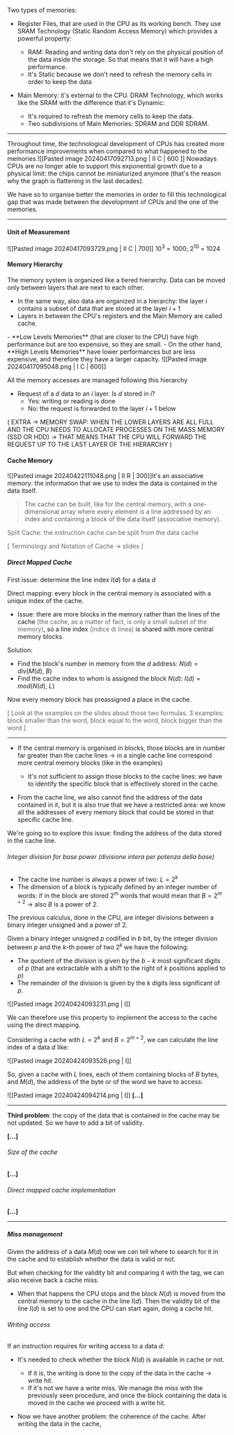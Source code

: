 Two types of memories:
- Register Files, that are used in the CPU as its working bench. They use SRAM Technology (Static Random Access Memory) which provides a powerful property:
	- RAM: Reading and writing data don't rely on the physical position of the data inside the storage. So that means that it will have a high performance.
	- It's Static because we don't need to refresh the memory cells in order to keep the data

- Main Memory: it's external to the CPU. DRAM Technology, which works like the SRAM with the difference that it's Dynamic: 
	- It's required to refresh the memory cells to keep the data.
	- Two subdivisions of Main Memories: SDRAM and DDR SDRAM.

*** 

Throughout time, the technological development of CPUs has created more performance improvements when compared to what happened to the memories.![[Pasted image 20240417092713.png | II C | 600 ]]
Nowadays CPUs are no longer able to support this exponential growth due to a physical limit: the chips cannot be miniaturized anymore (that's the reason why the graph is flattening in the last decades). 

We have so to organise better the memories in order to fill this technological gap that was made between the development of CPUs and the one of the memories.

*** 
#### Unit of Measurement
![[Pasted image 20240417093729.png | II C | 700]]
10<sup>3</sup> = 1000; 2<sup>10</sup> = 1024

#### Memory Hierarchy
The memory system is organized like a tiered hierarchy. Data can be moved only between layers that are next to each other.
- In the same way, also data are organized in a hierarchy: the layer $i$ contains a subset of data that are stored at the layer $i+1$
- Layers in between the CPU's registers and the Main Memory are called cache.
<tab>
</tab> 
- **Low Levels Memories** (that are closer to the CPU) have high performance but are too expensive, so they are small. 
- On the other hand, **High Levels Memories** have lower performances but are less expensive, and therefore they have a larger capacity.
![[Pasted image 20240417095048.png | I C | 600]]

All the memory accesses are managed following this hierarchy
- Request of a $d$ data to an $i$ layer. Is $d$ stored in $i$?
	- Yes: writing or reading is done
	- No: the request is forwarded to the layer $i+1$ below

( EXTRA -> MEMORY SWAP: WHEN THE LOWER LAYERS ARE ALL FULL AND THE CPU NEEDS TO ALLOCATE PROCESSES ON THE MASS MEMORY (SSD OR HDD) -> THAT MEANS THAT THE CPU WILL FORWARD THE REQUEST UP TO THE LAST LAYER OF THE HIERARCHY )

#### Cache Memory
![[Pasted image 20240422111048.png | II R | 300]]It's an associative memory: the information that we use to index the data is contained in the data itself.
> The cache can be built, like for the central memory, with a one-dimensional array where every element is a line addressed by an index and containing a block of the data itself (associative memory).

<span style="color:rgb(102, 102, 102)">Split Cache: the instruction cache can be split from the data cache</span>

<span style="color:rgb(102, 102, 102)">[ Terminology and Notation of Cache -> slides ]</span>
##### Direct Mapped Cache
First issue: determine the line index $I(d)$ for a data $d$

Direct mapping: every block in the central memory is associated with a unique index of the cache.
- Issue: there are more blocks in the memory rather than the lines of the cache <span style="color:rgb(102, 102, 102)">(the cache, as a matter of fact, is only a small subset of the memory)</span>, so a line index <span style="color:rgb(102, 102, 102)">(indice di linea)</span> is shared with more central memory blocks.

Solution:
- Find the block's number in memory from the $d$ address:
  $N(d) = div(M(d),\ B)$
- Find the cache index to whom is assigned the block $N(d)$:
  $I(d) = mod(N(d),\ L)$

Now every memory block has preassigned a place in the cache.

<span style="color:rgb(102, 102, 102)">[ Look at the examples on the slides about those two formulas. 3 examples: block smaller than the word, block equal to the word, block bigger than the word ]</span>

***

- If the central memory is organised in blocks, those blocks are in number far greater than the cache lines -> in a single cache line correspond more central memory blocks (like in the examples)
	- It's not sufficient to assign those blocks to the cache lines: we have to identify the specific block that is effectively stored in the cache.

- From the cache line, we also cannot find the address of the data contained in it, but it is also true that we have a restricted area: we know all the addresses of every memory block that could be stored in that specific cache line.

We're going so to explore this issue: finding the address of the data stored in the cache line.

###### Integer division for base power (divisione intera per potenza della base)

- The cache line number is always a power of two: $L = 2^k$
- The dimension of a block is typically defined by an integer number of words: if in the block are stored $2^m$ words that would mean that $B = 2^{m+2}$ -> also $B$ is a power of $2$. 

The previous calculus, done in the CPU, are integer divisions between a binary integer unsigned and a power of $2$.

Given a binary integer unsigned $p$ codified in $b$ bit, by the integer division between $p$ and the $k$-th power of two $2^k$ we have the following:
- The quotient of the division is given by the $b-k$ most significant digits of $p$ (that are extractable with a shift to the right of $k$ positions applied to $p$)
- The remainder of the division is given by the $k$ digits less significant of $p$.

![[Pasted image 20240424093231.png | I]]

We can therefore use this property to implement the access to the cache using the direct mapping.

Considering a cache with $L=2^k$ and $B=2^{m+2}$, we can calculate the line index of a data $d$ like: 

![[Pasted image 20240424093526.png | I]]

So, given a cache with $L$ lines, each of them containing blocks of $B$ bytes, and $M(d)$, the address of the byte or of the word we have to access:

![[Pasted image 20240424094214.png | I]]
**[...]**

*** 

**Third problem**: the copy of the data that is contained in the cache may be not updated. So we have to add a bit of validity.

**[...]**

###### Size of the cache

**[...]**

###### Direct mapped cache implementation

**[...]**

*** 

##### Miss management 

Given the address of a data $M(d)$ now we can tell where to search for it in the cache and to establish whether the data is valid or not.

But when checking for the validity bit and comparing it with the tag, we can also receive back a cache miss.
- When that happens the CPU stops and the block $N(d)$ is moved from the central memory to the cache in the line $I(d)$. 
  Then the validity bit of the line $I(d)$ is set to one and the CPU can start again, doing a cache hit.

###### Writing access

If an instruction requires for writing access to a data $d$:

- It's needed to check whether the block $N(d)$ is available in cache or not.
	- If it is, the writing is done to the copy of the data in the cache -> write hit.
	- If it's not we have a write miss. We manage the miss with the previously seen procedure, and once the block containing the data is moved in the cache we proceed with a write hit.

- Now we have another problem: the coherence of the cache. After writing the data in the cache,